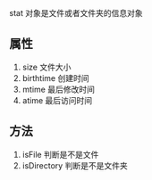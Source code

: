 stat 对象是文件或者文件夹的信息对象

## 属性
1. size 文件大小
2. birthtime 创建时间
3. mtime 最后修改时间
4. atime 最后访问时间

## 方法
1. isFile 判断是不是文件
2. isDirectory 判断是不是文件夹